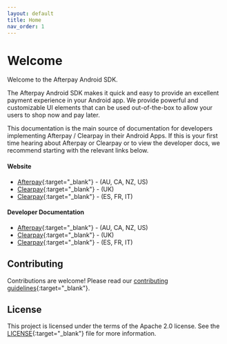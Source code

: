 ```yaml
---
layout: default
title: Home
nav_order: 1
---
```


# Welcome

Welcome to the Afterpay Android SDK.

The Afterpay Android SDK makes it quick and easy to provide an excellent payment experience in your Android app. We provide powerful and customizable UI elements that can be used out-of-the-box to allow your users to shop now and pay later.

This documentation is the main source of documentation for developers implementing Afterpay / Clearpay in their Android Apps. If this is your first time hearing about Afterpay or Clearpay or to view the developer docs, we recommend starting with the relevant links below.

#### Website

- [Afterpay][afterpay-website]{:target="_blank"} - (AU, CA, NZ, US)
- [Clearpay][clearpay-uk-website]{:target="_blank"} - (UK)
- [Clearpay][clearpay-eu-website]{:target="_blank"} - (ES, FR, IT)

#### Developer Documentation

- [Afterpay][afterpay-developer-site]{:target="_blank"} - (AU, CA, NZ, US)
- [Clearpay][clearpay-uk-developer-site]{:target="_blank"} - (UK)
- [Clearpay][clearpay-eu-developer-site]{:target="_blank"} - (ES, FR, IT)

## Contributing

Contributions are welcome! Please read our [contributing guidelines][contributing]{:target="_blank"}.

## License

This project is licensed under the terms of the Apache 2.0 license. See the [LICENSE][license]{:target="_blank"} file for more information.

[contributing]: https://github.com/afterpay/sdk-android/blob/master/CONTRIBUTING.md
[license]: https://github.com/afterpay/sdk-android/blob/master/LICENSE

[afterpay-website]: https://www.afterpay.com/
[afterpay-developer-site]: https://developers.afterpay.com/
[clearpay-uk-website]: https://www.clearpay.co.uk/
[clearpay-uk-developer-site]: https://developers.clearpay.co.uk/
[clearpay-eu-website]: https://www.clearpay.com/
[clearpay-eu-developer-site]: https://developers.clearpay.com/
